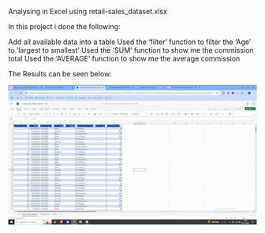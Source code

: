 Analysing in Excel using retail-sales_dataset.xlsx

In this project i done the following:

Add all available data into a table
Used the ‘filter’ function to filter the ‘Age’ to ‘largest to smallest’
Used the ‘SUM’ function to show me the commission total 
Used the ‘AVERAGE’ function to show me the average commission 

The Results can be seen below:

![image alt](https://github.com/FuSul11/Excel-Project/blob/main/excel%201.png)



